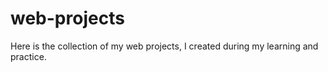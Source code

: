 # web-projects
Here is the collection of my web projects, I created during my learning and practice. 
